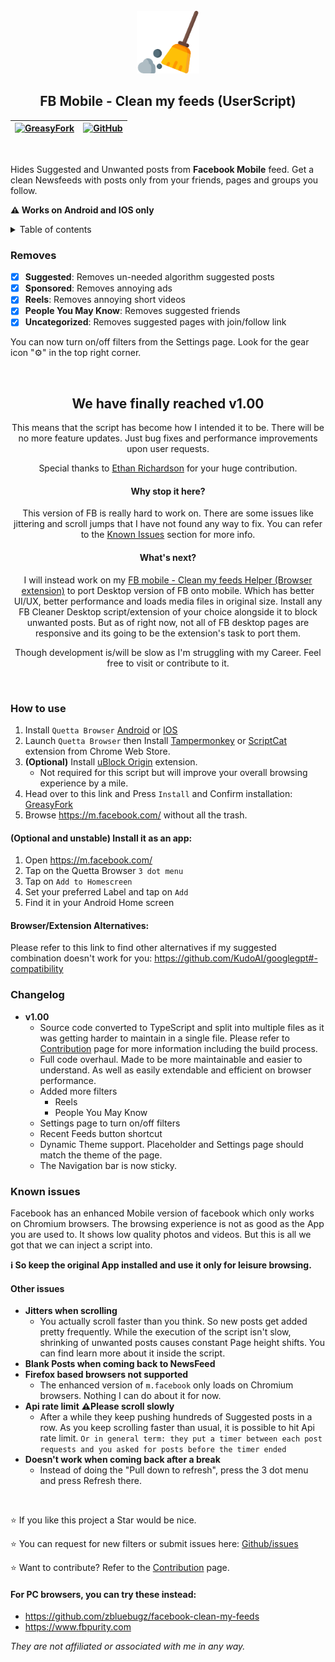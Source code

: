 <br />

<div align="center">
    <a href="https://www.flaticon.com/free-icon/cleaning_573848?term=sweep&page=1&position=2&origin=search&related_id=573848">
        <img width="100" height="100" src="./src/logo.png" alt="sweeper logo"/>
    </a>

<h2 align="center">FB Mobile - Clean my feeds (UserScript)</h2>

| [![GreasyFork][GreasyForkShield]](https://greasyfork.org/en/scripts/479868-fb-mobile-clean-my-feeds) | [![GitHub][GitHubShield]](https://github.com/webdevsk/FB-Mobile-Clean-my-feeds) |
|----------------------------------------------------------------------------------------------------------------|--------------------------------------------------------------------------------------------------|

</div>

<br />

Hides Suggested and Unwanted posts from **Facebook Mobile** feed. Get a clean Newsfeeds with posts only from your friends, pages and groups you follow.

**⚠️ Works on Android and IOS only**

<details>
<summary>Table of contents</summary>

- [Removes](#removes)
- [How to use](#how-to-use)
  - [(Optional and unstable) Install it as an app:](#optional-and-unstable-install-it-as-an-app)
  - [Browser/Extension Alternatives:](#browserextension-alternatives)
- [Changelog](#changelog)
- [Known issues](#known-issues)
  - [Other issues](#other-issues)
  - [For PC browsers, you can try these instead:](#for-pc-browsers-you-can-try-these-instead)

</details>

### Removes

- [x] **Suggested**: Removes un-needed algorithm suggested posts
- [x] **Sponsored**: Removes annoying ads
- [x] **Reels**: Removes annoying short videos
- [x] **People You May Know**: Removes suggested friends
- [x] **Uncategorized**: Removes suggested pages with join/follow link

You can now turn on/off filters from the Settings page. Look for the gear icon "⚙️" in the top right corner.

<br />

<div align="center">

<h2> We have finally reached v1.00</h2>
This means that the script has become how I intended it to be. There will be no more feature updates. Just bug fixes and performance improvements upon user requests.

Special thanks to [Ethan Richardson](https://github.com/eastcoastcoder) for your huge contribution.


<h4> Why stop it here?</h4>

This version of FB is really hard to work on. There are some issues like jittering and scroll jumps that I have not found any way to fix. You can refer to the [Known Issues](#known-issues) section for more info.

<h4> What's next?</h4>

I will instead work on my [FB mobile - Clean my feeds Helper (Browser extension)](https://github.com/webdevsk/fb-mobile-clean-my-feeds-helper) to port Desktop version of FB onto mobile. Which has better UI/UX, better performance and loads media files in original size. Install any FB Cleaner Desktop script/extension of your choice alongside it to block unwanted posts. But as of right now, not all of FB desktop pages are responsive and its going to be the extension's task to port them.

Though development is/will be slow as I'm struggling with my Career. Feel free to visit or contribute to it.

</div>

<br />

### How to use

1. Install `Quetta Browser` [Android](https://play.google.com/store/apps/details?id=net.quetta.browser) or [IOS](https://apps.apple.com/us/app/quetta-ad-free-video-browser/id6504077999)
1. Launch `Quetta Browser` then Install [Tampermonkey](https://chromewebstore.google.com/detail/tampermonkey/dhdgffkkebhmkfjojejmpbldmpobfkfo) or [ScriptCat](https://chromewebstore.google.com/detail/%E8%84%9A%E6%9C%AC%E7%8C%AB-beta/ndcooeababalnlpkfedmmbbbgkljhpjf) extension from Chrome Web Store.
1. **(Optional)** Install [uBlock Origin](https://chromewebstore.google.com/detail/ublock-origin/cjpalhdlnbpafiamejdnhcphjbkeiagm) extension.
   - Not required for this script but will improve your overall browsing experience by a mile.
1. Head over to this link and Press `Install` and Confirm installation: [GreasyFork](https://greasyfork.org/en/scripts/479868-fb-mobile-clean-my-feeds)
1. Browse https://m.facebook.com/ without all the trash.

#### (Optional and unstable) Install it as an app:

1. Open https://m.facebook.com/
1. Tap on the Quetta Browser `3 dot menu`
1. Tap on `Add to Homescreen`
1. Set your preferred Label and tap on `Add`
1. Find it in your Android Home screen

#### Browser/Extension Alternatives:
Please refer to this link to find other alternatives if my suggested combination doesn't work for you: https://github.com/KudoAI/googlegpt#-compatibility


### Changelog
- **v1.00**
  - Source code converted to TypeScript and split into multiple files as it was getting harder to maintain in a single file. Please refer to [Contribution][Contribution] page for more information including the build process.
  - Full code overhaul. Made to be more maintainable and easier to understand. As well as easily extendable and efficient on browser performance.
  - Added more filters
    - Reels
    - People You May Know
  - Settings page to turn on/off filters
  - Recent Feeds button shortcut
  - Dynamic Theme support. Placeholder and Settings page should match the theme of the page.
  - The Navigation bar is now sticky.

### Known issues
Facebook has an enhanced Mobile version of facebook which only works on Chromium browsers. The browsing experience is not as good as the App you are used to. It shows low quality photos and videos. But this is all we got that we can inject a script into.

**ℹ️ So keep the original App installed and use it only for leisure browsing.**

#### Other issues

- **Jitters when scrolling**
  - You actually scroll faster than you think. So new posts get added pretty frequently. While the execution of the script isn't slow, shrinking of unwanted posts causes constant Page height shifts. You can find learn more about it inside the script.
- **Blank Posts when coming back to NewsFeed**
- **Firefox based browsers not supported**
  - The enhanced version of `m.facebook` only loads on Chromium browsers. Nothing I can do about it for now.
- **Api rate limit** **⚠️Please scroll slowly**
  - After a while they keep pushing hundreds of Suggested posts in a row. As you keep scrolling faster than usual, it is possible to hit Api rate limit.
    `Or in general term: they put a timer between each post requests and you asked for posts before the timer ended`
- **Doesn't work when coming back after a break**
  - Instead of doing the "Pull down to refresh", press the 3 dot menu and press Refresh there.

<br />

⭐ If you like this project a Star would be nice.

⭐ You can request for new filters or submit issues here: [Github/issues](https://github.com/webdevsk/FB-Mobile-Clean-my-feeds/issues)

⭐ Want to contribute? Refer to the [Contribution][Contribution] page.

#### For PC browsers, you can try these instead:

- https://github.com/zbluebugz/facebook-clean-my-feeds
- https://www.fbpurity.com

_They are not affiliated or associated with me in any way._

[Contribution]:CONTRIBUTION.md
[GreasyForkShield]: https://img.shields.io/badge/GreasyFork-570000?style=for-the-badge&logo=tampermonkey&logoColor=white
[GitHubShield]: https://img.shields.io/badge/GitHub-181717?style=for-the-badge&logo=github&logoColor=white
